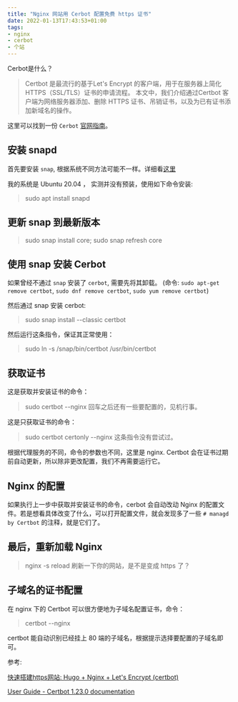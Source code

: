 ```yaml
---
title: "Nginx 网站用 Cerbot 配置免费 https 证书"
date: 2022-01-13T17:43:53+01:00
tags:
- nginx
- cerbot
- 个站
---
```


Cerbot是什么？
>Certbot 是最流行的基于Let's Encrypt 的客户端，用于在服务器上简化HTTPS（SSL/TLS）证书的申请流程。 本文中，我们介绍通过Certbot 客户端为网络服务器添加、删除 HTTPS 证书、吊销证书，以及为已有证书添加新域名的操作。

这里可以找到一份 `Cerbot` [官网指南](https://certbot.eff.org/instructions)。

## 安装 snapd
首先要安装 `snap`, 根据系统不同方法可能不一样。详细看[这里](https://snapcraft.io/docs/installing-snapd)

我的系统是 Ubuntu 20.04 ， 实测并没有预装，使用如下命令安装:
>sudo apt install snapd

## 更新 snap 到最新版本
> sudo snap install core; sudo snap refresh core

## 使用 snap 安装 Cerbot
如果曾经不通过 `snap` 安装了 `cerbot`, 需要先将其卸载。
(命令: `sudo apt-get remove certbot`, `sudo dnf remove certbot`, `sudo yum remove certbot`)

然后通过 snap 安装 cerbot:
>sudo snap install --classic certbot


然后运行这条指令，保证其正常使用：
>sudo ln -s /snap/bin/certbot /usr/bin/certbot

## 获取证书

这是获取并安装证书的命令：
>sudo certbot --nginx
回车之后还有一些要配置的，见机行事。

这是只获取证书的命令：
>sudo certbot certonly --nginx
这条指令没有尝试过。

根据代理服务的不同，命令的参数也不同，这里是 nginx.
Certbot 会在证书过期前自动更新，所以除非更改配置，我们不再需要运行它。

## Nginx 的配置
如果执行上一步中获取并安装证书的命令，cerbot 会自动改动 Nginx 的配置文件。若是想看具体改变了什么，可以打开配置文件，就会发现多了一些 `# managd by Certbot` 的注释，就是它们了。

## 最后，重新加载 Nginx
>nginx -s reload
刷新一下你的网站，是不是变成 https 了？

## 子域名的证书配置

在 nginx 下的 Certbot 可以很方便地为子域名配置证书，命令：
>certbot --nginx

certbot 能自动识别已经挂上 80 端的子域名，根据提示选择要配置的子域名即可。

参考:

[快速搭建https网站: Hugo + Nginx + Let's Encrypt (certbot)](https://zhuanlan.zhihu.com/p/365910957)

[User Guide - Certbot 1.23.0 documentation](https://eff-certbot.readthedocs.io/en/stable/using.html#certbot-commands)